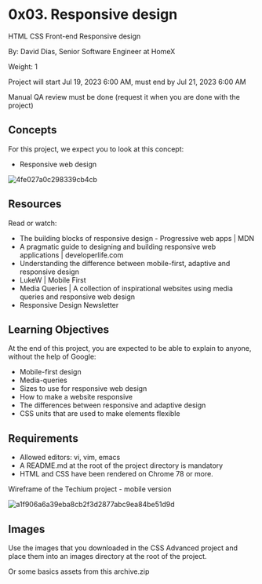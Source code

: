 # 0x03. Responsive design

HTML 
CSS 
Front-end 
Responsive design 

 By: David Dias, Senior Software Engineer at HomeX
 
 Weight: 1
 
 Project will start Jul 19, 2023 6:00 AM, must end by Jul 21, 2023 6:00 AM
 
 Manual QA review must be done (request it when you are done with the project)
 
## Concepts

For this project, we expect you to look at this concept:

- Responsive web design

![4fe027a0c298339cb4cb](https://github.com/ElmarOdz/alx-frontend/assets/110916781/94566c87-837e-4aa9-9989-ca4e27432856)


## Resources

Read or watch:

- The building blocks of responsive design - Progressive web apps | MDN
- A pragmatic guide to designing and building responsive web applications | developerlife.com
- Understanding the difference between mobile-first, adaptive and responsive design
- LukeW | Mobile First
- Media Queries | A collection of inspirational websites using media queries and responsive web design
- Responsive Design Newsletter


## Learning Objectives

At the end of this project, you are expected to be able to explain to anyone, without the help of Google:

- Mobile-first design
- Media-queries
- Sizes to use for responsive web design
- How to make a website responsive
- The differences between responsive and adaptive design
- CSS units that are used to make elements flexible

## Requirements

- Allowed editors: vi, vim, emacs
- A README.md at the root of the project directory is mandatory
- HTML and CSS have been rendered on Chrome 78 or more.

Wireframe of the Techium project - mobile version

![a1f906a6a39eba8cb2f3d2877abc9ea84be51d9d](https://github.com/ElmarOdz/alx-frontend/assets/110916781/68d2971e-0111-424f-9aa1-64a8675c5139)


## Images
Use the images that you downloaded in the CSS Advanced project and place them into an images directory at the root of the project.

Or some basics assets from this archive.zip
